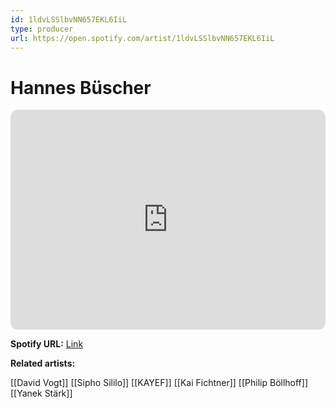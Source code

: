 ```yaml
---
id: 1ldvLSSlbvNN657EKL6IiL
type: producer
url: https://open.spotify.com/artist/1ldvLSSlbvNN657EKL6IiL
---
```

# Hannes Büscher

<iframe style="border-radius:12px" src="https://open.spotify.com/embed/artist/1ldvLSSlbvNN657EKL6IiL" width="100%" height="352" frameBorder="0" allowfullscreen="" allow="autoplay; clipboard-write; encrypted-media; fullscreen; picture-in-picture" loading="lazy"></iframe>

**Spotify URL:** [Link](https://open.spotify.com/artist/1ldvLSSlbvNN657EKL6IiL)

**Related artists:**

[[David Vogt]]
[[Sipho Sililo]]
[[KAYEF]]
[[Kai Fichtner]]
[[Philip Böllhoff]]
[[Yanek Stärk]]
